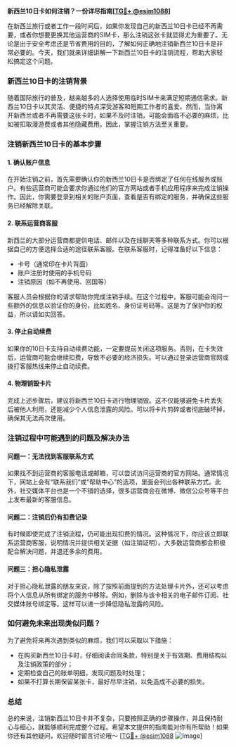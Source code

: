 **新西兰10日卡如何注销？一份详尽指南[[TG💪+ @esim1088](https://t.me/s/esim1088)]**

在新西兰旅行或者工作一段时间后，如果你发现自己的新西兰10日卡已经不再需要，或者你想要更换其他运营商的SIM卡，那么注销这张卡就显得尤为重要了。无论是出于安全考虑还是节省费用的目的，了解如何正确地注销新西兰10日卡是非常必要的。今天，我们就来详细讲解一下新西兰10日卡的注销流程，帮助大家轻松搞定这个问题。

### 新西兰10日卡的注销背景

随着国际旅行的普及，越来越多的人选择使用临时SIM卡来满足短期通信需求。新西兰10日卡以其灵活、便捷的特点深受游客和短期工作者的喜爱。然而，当你离开新西兰或者不再需要这张卡时，如果不及时注销，可能会面临不必要的麻烦，比如被扣取漫游费或者其他隐藏费用。因此，掌握注销方法至关重要。

### 注销新西兰10日卡的基本步骤

#### 1. 确认账户信息
在开始注销之前，首先需要确认你的新西兰10日卡是否绑定了任何在线服务或账户。有些运营商可能会要求你通过他们的官方网站或者手机应用程序来完成注销操作。因此，你需要登录到相关的账户页面，查看是否有绑定的服务，并确保这些服务已经解除关联。

#### 2. 联系运营商客服
新西兰的大部分运营商都提供电话、邮件以及在线聊天等多种联系方式。你可以根据自己的方便选择合适的途径联系客服。在联系客服时，记得准备好以下信息：
- 卡号（通常印在卡片背面）
- 账户注册时使用的手机号码
- 注销原因（如不再使用、回国等）

客服人员会根据你的请求帮助你完成注销手续。在这个过程中，客服可能会询问一些额外的信息以验证你的身份，比如姓名、身份证号码等。这是为了保护你的权益，所以请如实回答。

#### 3. 停止自动续费
如果你的10日卡支持自动续费功能，一定要提前关闭这项服务。否则，在卡失效后，运营商可能会继续扣费，导致不必要的经济损失。可以通过登录运营商官网或拨打客服热线来停止自动续费。

#### 4. 物理销毁卡片
完成上述步骤后，建议将新西兰10日卡进行物理销毁。这不仅能够避免卡片丢失后被他人利用，还能减少个人信息泄露的风险。可以将卡片剪碎或者彻底破坏掉，确保其无法再次使用。

### 注销过程中可能遇到的问题及解决办法

#### 问题一：无法找到客服联系方式
如果找不到运营商的客服电话或邮箱，可以尝试访问运营商的官方网站。通常情况下，网站上会有“联系我们”或“帮助中心”的选项，里面会列出各种联系方式。此外，社交媒体平台也是一个不错的选择，很多运营商会在微博、微信公众号等平台上发布最新的客服信息。

#### 问题二：注销后仍有扣费记录
有时候即使完成了注销流程，仍可能出现扣费的情况。这种情况下，你应该立即联系运营商客服，说明情况并提供相关证据（如注销证明）。大多数运营商都会积极配合解决问题，并退还多余的费用。

#### 问题三：担心隐私泄露
对于担心隐私泄露的朋友来说，除了按照前面提到的方法处理卡片外，还可以考虑将个人信息从所有绑定的服务中移除。例如，删除与该卡相关的电子邮件订阅、社交媒体账号绑定等。这样可以进一步降低隐私泄露的风险。

### 如何避免未来出现类似问题？

为了避免将来再次遇到类似的麻烦，我们可以采取以下措施：
- 在购买新西兰10日卡时，仔细阅读合同条款，特别是关于有效期、费用结构以及注销政策的部分；
- 定期检查自己的账单明细，发现问题及时处理；
- 如果不打算长期保留某张卡，最好尽早注销，以免造成不必要的损失。

### 总结

总的来说，注销新西兰10日卡并不复杂，只要按照正确的步骤操作，并且保持耐心与细心，就能够顺利完成整个过程。希望本文提供的指南能对你有所帮助！如果你还有其他疑问，欢迎随时留言讨论哦～ [[TG💪+ @esim1088](https://t.me/s/esim1088) ![Image](https://i.postimg.cc/4NQfJmqS/Snipaste-2025-05-13-00-14-12.png)]